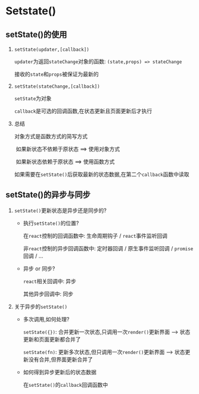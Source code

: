 # Setstate()

## setState()的使用

1. `setState(updater,[callback])`

   `updater`为返回`stateChange`对象的函数: `(state,props) => stateChange`

   接收的`state`和`props`被保证为最新的

2. `setState(stateChange,[callback])`

   `setState`为对象

   `callback`是可选的回调函数,在状态更新且页面更新后才执行

3. 总结

   对象方式是函数方式的简写方式

   ​	如果新状态不依赖于原状态 ==> 使用对象方式

   ​	如果新状态依赖于原状态 ==> 使用函数方式

   如果需要在`setState()`后获取最新的状态数据,在第二个`callback`函数中读取

## setState()的异步与同步

1. `setState()`更新状态是异步还是同步的?

   - 执行`setState()`的位置?

     在`react`控制的回调函数中: 生命周期钩子 / `react`事件监听回调

     非`react`控制的异步回调函数中: 定时器回调 / 原生事件监听回调 / `promise`回调 / ...

   - 异步 or 同步?

     `react`相关回调中: 异步

     其他异步回调中: 同步

2. 关于异步的`setState()`

   - 多次调用,如何处理?

     `setState({})`: 合并更新一次状态,只调用一次`render()`更新界面 --> 状态更新和页面更新都合并了

     `setState(fn)`: 更新多次状态,但只调用一次`render()`更新界面 --> 状态更新没有合并,但界面更新合并了

   - 如何得到异步更新后的状态数据

     在`setState()`的`callback`回调函数中


   








































